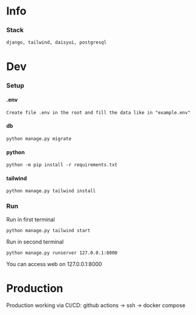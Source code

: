
# Info

### Stack

    django, tailwind, daisyui, postgresql

# Dev

### Setup

#### .env

    Create file .env in the root and fill the data like in "example.env"

#### db

    python manage.py migrate

#### python

    python -m pip install -r requirements.txt

#### tailwind

    python manage.py tailwind install

### Run

Run in first terminal
    
    python manage.py tailwind start

Run in second terminal

    python manage.py runserver 127.0.0.1:8000

You can access web on 127.0.0.1:8000

# Production
Production working via CI/CD: github actions -> ssh -> docker compose

